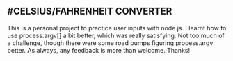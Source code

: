 #CELSIUS/FAHRENHEIT CONVERTER
-----------------------------
This is a personal project to practice user inputs with node.js. I learnt how to use process.argv[] a bit better, which was really satisfying. Not too much of a challenge, though there were some road bumps figuring process.argv better. As always, any feedback is more than welcome. Thanks!